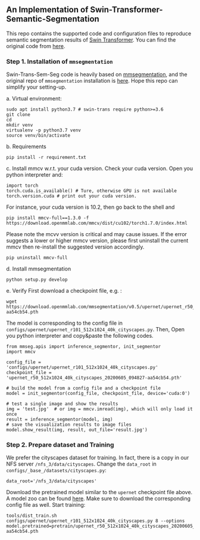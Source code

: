 ## An Implementation of Swin-Transformer-Semantic-Segmentation
This repo contains the supported code and configuration files to reproduce semantic segmentation results of [Swin Transformer](https://arxiv.org/pdf/2103.14030.pdf). You can find the original code from [here](https://github.com/SwinTransformer/Swin-Transformer-Semantic-Segmentation). 

### Step 1. Installation of `mmsegmentation`
Swin-Trans-Sem-Seg code is heavily based on [mmsegmentation](https://github.com/open-mmlab/mmsegmentation/tree/v0.11.0), and the original repo of `mmsegmentation` installation is [here](https://github.com/open-mmlab/mmsegmentation/blob/v0.11.0/docs/get_started.md#installation). Hope this repo can simplify your setting-up. 

a. Virtual environment:
```angular2html
sudo apt install python3.7 # swin-trans require python>=3.6
git clone 
cd 
mkdir venv
virtualenv -p python3.7 venv
source venv/bin/activate
```

b. Requirements
```angular2html
pip install -r requirement.txt
```

c. Install mmcv w.r.t. your cuda version. 
Check your cuda version. Open you python interpreter and:
```angular2html
import torch
torch.cuda.is_available() # Ture, otherwise GPU is not available
torch.version.cuda # print out your cuda version.
```
For instance, your cuda version is 10.2, then go back to the shell and 
```angular2html
pip install mmcv-full==1.3.0 -f https://download.openmmlab.com/mmcv/dist/cu102/torch1.7.0/index.html
```
Please note the mcvv version is critical and may cause issues. If the error suggests a lower or higher mmcv version, please first uninstall the current mmcv then re-install the suggested version accordingly. 
```angular2html
pip uninstall mmcv-full
```

d. Install mmsegmentation
```angular2html
python setup.py develop
```

e. Verify
First download a checkpoint file, e.g. :
```angular2html
wget https://download.openmmlab.com/mmsegmentation/v0.5/upernet/upernet_r50_512x1024_40k_cityscapes/upernet_r50_512x1024_40k_cityscapes_20200605_094827-aa54cb54.pth
```
The model is corresponding to the config file in `configs/upernet/upernet_r101_512x1024_40k_cityscapes.py`.
Then, Open you python interpreter and copy&paste the following codes.
```
from mmseg.apis import inference_segmentor, init_segmentor
import mmcv

config_file = 'configs/upernet/upernet_r101_512x1024_40k_cityscapes.py'
checkpoint_file = 'upernet_r50_512x1024_40k_cityscapes_20200605_094827-aa54cb54.pth'

# build the model from a config file and a checkpoint file
model = init_segmentor(config_file, checkpoint_file, device='cuda:0')

# test a single image and show the results
img = 'test.jpg'  # or img = mmcv.imread(img), which will only load it once
result = inference_segmentor(model, img)
# save the visualization results to image files
model.show_result(img, result, out_file='result.jpg')
```


### Step 2. Prepare dataset and Training
We prefer the cityscapes dataset for training. In fact, there is a copy in our NFS server `/nfs_3/data/cityscapes`. Change the `data_root` in `configs/_base_/datasets/cityscapes.py`:
```angular2html
data_root='/nfs_3/data/cityscapes'
```
Download the pretrained model similar to the `upernet` checkpoint file above. A model zoo can be found [here](https://github.com/open-mmlab/mmsegmentation/blob/v0.11.0/docs/model_zoo.md). Make sure to download the corresponding config file as well. 
Start training:
```angular2html
tools/dist_train.sh configs/upernet/upernet_r101_512x1024_40k_cityscapes.py 8 --options model.pretrained=pretrain/upernet_r50_512x1024_40k_cityscapes_20200605_094827-aa54cb54.pth
```

